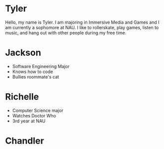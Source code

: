 # Tyler #
Hello, my name is Tyler. I am majoring in Immersive Media and Games and I am currently a sophomore at NAU. I like to rollerskate, play games, listen to music, and hang out with other people during my free time.

# Jackson #
- Software Engineering Major
- Knows how to code
- Bullies roommate's cat

# Richelle #
- Computer Science major
- Watches Doctor Who
- 3rd year at NAU

# Chandler #
